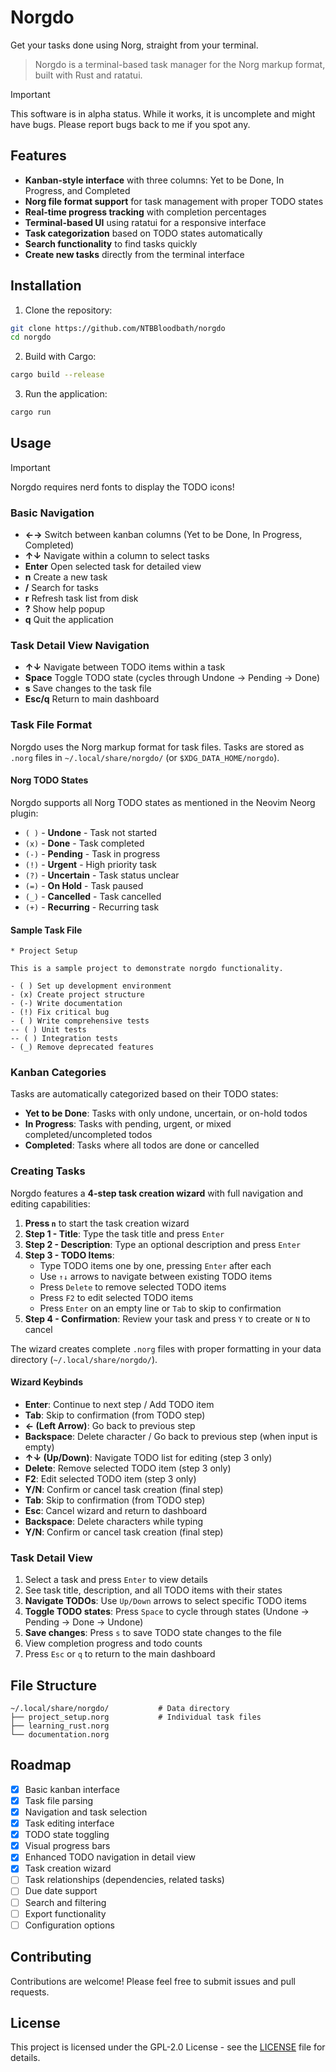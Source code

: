 # Norgdo

Get your tasks done using Norg, straight from your terminal.

> Norgdo is a terminal-based task manager for the Norg markup format, built with Rust and ratatui.

> [!IMPORTANT]
>
> This software is in alpha status. While it works, it is uncomplete and might have bugs. Please report bugs back to me if you spot any.

## Features

- **Kanban-style interface** with three columns: Yet to be Done, In Progress, and Completed
- **Norg file format support** for task management with proper TODO states
- **Real-time progress tracking** with completion percentages
- **Terminal-based UI** using ratatui for a responsive interface
- **Task categorization** based on TODO states automatically
- **Search functionality** to find tasks quickly
- **Create new tasks** directly from the terminal interface

## Installation

1. Clone the repository:
```bash
git clone https://github.com/NTBBloodbath/norgdo
cd norgdo
```

2. Build with Cargo:
```bash
cargo build --release
```

3. Run the application:
```bash
cargo run
```

## Usage

> [!IMPORTANT]
>
> Norgdo requires nerd fonts to display the TODO icons!

### Basic Navigation

- **←→** Switch between kanban columns (Yet to be Done, In Progress, Completed)
- **↑↓** Navigate within a column to select tasks
- **Enter** Open selected task for detailed view
- **n** Create a new task
- **/** Search for tasks
- **r** Refresh task list from disk
- **?** Show help popup
- **q** Quit the application

### Task Detail View Navigation

- **↑↓** Navigate between TODO items within a task
- **Space** Toggle TODO state (cycles through Undone → Pending → Done)
- **s** Save changes to the task file
- **Esc/q** Return to main dashboard

### Task File Format

Norgdo uses the Norg markup format for task files. Tasks are stored as `.norg` files in `~/.local/share/norgdo/` (or `$XDG_DATA_HOME/norgdo`).

#### Norg TODO States

Norgdo supports all Norg TODO states as mentioned in the Neovim Neorg plugin:

- `( )` - **Undone** - Task not started
- `(x)` - **Done** - Task completed
- `(-)` - **Pending** - Task in progress
- `(!)` - **Urgent** - High priority task
- `(?)` - **Uncertain** - Task status unclear
- `(=)` - **On Hold** - Task paused
- `(_)` - **Cancelled** - Task cancelled
- `(+)` - **Recurring** - Recurring task

#### Sample Task File

```norg
* Project Setup

This is a sample project to demonstrate norgdo functionality.

- ( ) Set up development environment
- (x) Create project structure
- (-) Write documentation
- (!) Fix critical bug
- ( ) Write comprehensive tests
-- ( ) Unit tests
-- ( ) Integration tests
- (_) Remove deprecated features
```

### Kanban Categories

Tasks are automatically categorized based on their TODO states:

- **Yet to be Done**: Tasks with only undone, uncertain, or on-hold todos
- **In Progress**: Tasks with pending, urgent, or mixed completed/uncompleted todos
- **Completed**: Tasks where all todos are done or cancelled

### Creating Tasks

Norgdo features a **4-step task creation wizard** with full navigation and editing capabilities:

1. **Press `n`** to start the task creation wizard
2. **Step 1 - Title**: Type the task title and press `Enter`
3. **Step 2 - Description**: Type an optional description and press `Enter`
4. **Step 3 - TODO Items**:
   - Type TODO items one by one, pressing `Enter` after each
   - Use `↑↓` arrows to navigate between existing TODO items
   - Press `Delete` to remove selected TODO items
   - Press `F2` to edit selected TODO items
   - Press `Enter` on an empty line or `Tab` to skip to confirmation
5. **Step 4 - Confirmation**: Review your task and press `Y` to create or `N` to cancel

The wizard creates complete `.norg` files with proper formatting in your data directory (`~/.local/share/norgdo/`).

#### Wizard Keybinds
- **Enter**: Continue to next step / Add TODO item
- **Tab**: Skip to confirmation (from TODO step)
- **← (Left Arrow)**: Go back to previous step
- **Backspace**: Delete character / Go back to previous step (when input is empty)
- **↑↓ (Up/Down)**: Navigate TODO list for editing (step 3 only)
- **Delete**: Remove selected TODO item (step 3 only)
- **F2**: Edit selected TODO item (step 3 only)
- **Y/N**: Confirm or cancel task creation (final step)
- **Tab**: Skip to confirmation (from TODO step)
- **Esc**: Cancel wizard and return to dashboard
- **Backspace**: Delete characters while typing
- **Y/N**: Confirm or cancel task creation (final step)

### Task Detail View

1. Select a task and press `Enter` to view details
2. See task title, description, and all TODO items with their states
3. **Navigate TODOs**: Use `Up/Down` arrows to select specific TODO items
4. **Toggle TODO states**: Press `Space` to cycle through states (Undone → Pending → Done → Undone)
5. **Save changes**: Press `s` to save TODO state changes to the file
6. View completion progress and todo counts
7. Press `Esc` or `q` to return to the main dashboard

## File Structure

```
~/.local/share/norgdo/           # Data directory
├── project_setup.norg           # Individual task files
├── learning_rust.norg
└── documentation.norg
```

## Roadmap

- [x] Basic kanban interface
- [x] Task file parsing
- [x] Navigation and task selection
- [x] Task editing interface
- [x] TODO state toggling
- [x] Visual progress bars
- [x] Enhanced TODO navigation in detail view
- [x] Task creation wizard
- [ ] Task relationships (dependencies, related tasks)
- [ ] Due date support
- [ ] Search and filtering
- [ ] Export functionality
- [ ] Configuration options

## Contributing

Contributions are welcome! Please feel free to submit issues and pull requests.

## License

This project is licensed under the GPL-2.0 License - see the [LICENSE](./LICENSE) file for details.
